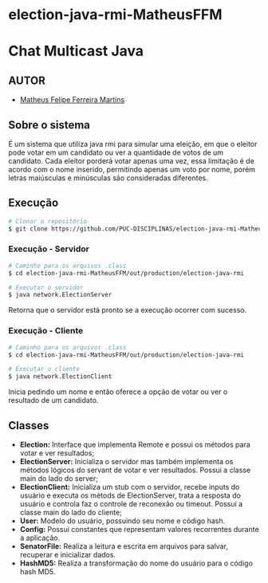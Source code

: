 # election-java-rmi-MatheusFFM
# Chat Multicast Java

## AUTOR
* [Matheus Felipe Ferreira Martins](https://github.com/MatheusFFM)

## Sobre o sistema
É um sistema que utiliza java rmi para simular uma eleição, em que o eleitor pode votar em um candidato ou ver a quantidade de votos de um candidato. Cada eleitor porderá votar apenas uma vez, essa limitação é de acordo com o nome inserido, permitindo apenas um voto por nome, porém letras maiúsculas e minúsculas são consideradas diferentes.

## Execução

```bash
# Clonar o repositório
$ git clone https://github.com/PUC-DISCIPLINAS/election-java-rmi-MatheusFFM.git
```

### Execução - Servidor

```bash
# Caminho para os arquivos .class
$ cd election-java-rmi-MatheusFFM/out/production/election-java-rmi

# Executar o servidor
$ java network.ElectionServer
```

Retorna que o servidor está pronto se a execução ocorrer com sucesso.

### Execução - Cliente

```bash
# Caminho para os arquivos .class
$ cd election-java-rmi-MatheusFFM/out/production/election-java-rmi

# Executar o cliente
$ java network.ElectionClient
```

Inicia pedindo um nome e então oferece a opção de votar ou ver o resultado de um candidato.


## Classes

- **Election:** Interface que implementa Remote e possui os métodos para votar e ver resultados; 
- **ElectionServer:** Inicializa o servidor mas também implementa os métodos lógicos do servant de votar e ver resultados. Possui a classe main do lado do server;
- **ElectionClient:** Inicializa um stub com o servidor, recebe inputs do usuário e executa os métods de ElectionServer, trata a resposta do usuário e controla faz o controle de reconexão ou timeout. Possui a classe main do lado do cliente;
- **User:** Modelo do usuário, possuindo seu nome e código hash.
- **Config:** Possui constantes que representam valores recorrentes durante a aplicação.
- **SenatorFile:** Realiza a leitura e escrita em arquivos para salvar, recuperar e inicializar dados.
- **HashMD5:** Realiza a transformação do nome do usuário para o código hash MD5.
